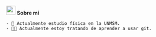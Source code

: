 <img src="https://media.giphy.com/media/hvRJCLFzcasrR4ia7z/giphy.gif" width="25px"> **Sobre mí**

    - 🏢 Actualmente estudio física en la UNMSM.
    - 🧑‍💻 Actualmente estoy tratando de aprender a usar git.

<!---
### 📈 **Statistics:**

<p>
  <img height="180em" src="https://github-readme-stats.vercel.app/api?username=totallynotdavid&show_icons=true&hide_border=true&&count_private=true&include_all_commits=true&theme=swift">
  <img height="180em" src="https://github-readme-stats.vercel.app/api/top-langs/?username=totallynotdavid&exclude_repo=KNN-Image-Classification&show_icons=true&hide_border=true&layout=compact&langs_count=8&theme=swift">
</p>
-->
